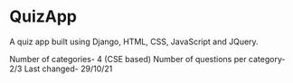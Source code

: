 # QuizApp
A quiz app built using Django, HTML, CSS, JavaScript and JQuery.

Number of categories- 4 (CSE based)
Number of questions per category- 2/3
Last changed- 29/10/21

